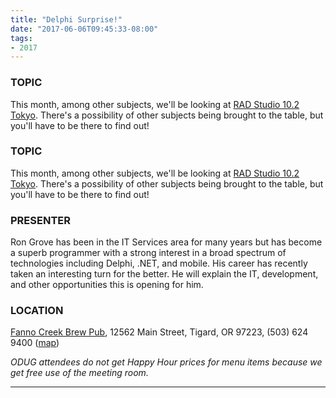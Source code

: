 ```yaml
---
title: "Delphi Surprise!"
date: "2017-06-06T09:45:33-08:00"
tags:
- 2017
---
```


<h3>TOPIC</h3>

<p>
This month, among other subjects, we'll be looking at <a href="https://www.embarcadero.com/products/rad-studio/whats-new-in-10-2-tokyo">RAD Studio 10.2 Tokyo</a>. There's a possibility of other subjects being brought to the table, but you'll have to be there to find out!
</p>
<!--more--><h3>TOPIC</h3>

<p>
This month, among other subjects, we'll be looking at <a href="https://www.embarcadero.com/products/rad-studio/whats-new-in-10-2-tokyo">RAD Studio 10.2 Tokyo</a>. There's a possibility of other subjects being brought to the table, but you'll have to be there to find out!
</p>

<h3>PRESENTER</h3>

<p>
Ron Grove has been in the IT Services area for many years but has become a superb programmer with a strong interest in a broad spectrum of technologies including Delphi, .NET, and mobile.  His career has recently taken an interesting turn for the better. He will explain the IT, development, and other opportunities this is opening for him.
</p>


<h3>LOCATION</h3>

<a href="http://www.maxsfannocreek.com/Portland_Area_Meeting_Rooms/">Fanno Creek Brew Pub</a>, 12562 Main Street, Tigard, OR 97223, (503) 624 9400 (<a href="http://maps.google.com/maps?q=12562+SW+Main+St,+Tigard,+Oregon+97223&hl=en&ll=45.429457,-122.775028&spn=0.005383,0.011362&sll=37.0625,-95.677068&sspn=59.856937,102.128906&om=1&hnear=12562+SW+Main+St,+Tigard,+Oregon+97223&t=h&z=17&vpsrc=6">map</a>)


<em>ODUG attendees do not get Happy Hour prices for menu items because we get free use of the meeting room.</em>
<hr>
